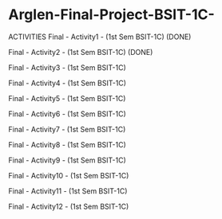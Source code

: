 ﻿# Arglen-Final-Project-BSIT-1C-

ACTIVITIES
Final - Activity1 - (1st Sem BSIT-1C) (DONE)

Final - Activity2 - (1st Sem BSIT-1C) (DONE)

Final - Activity3 - (1st Sem BSIT-1C)

Final - Activity4 - (1st Sem BSIT-1C)

Final - Activity5 - (1st Sem BSIT-1C)

Final - Activity6 - (1st Sem BSIT-1C)

Final - Activity7 - (1st Sem BSIT-1C)

Final - Activity8 - (1st Sem BSIT-1C)

Final - Activity9 - (1st Sem BSIT-1C)

Final - Activity10 - (1st Sem BSIT-1C)

Final - Activity11 - (1st Sem BSIT-1C)

Final - Activity12 - (1st Sem BSIT-1C)
